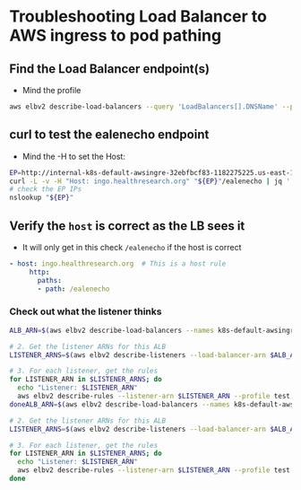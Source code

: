 # Troubleshooting Load Balancer to AWS ingress to pod pathing


## Find the Load Balancer endpoint(s)

- Mind the profile

```sh
aws elbv2 describe-load-balancers --query 'LoadBalancers[].DNSName' --profile test
```

## curl to test the ealenecho endpoint

- Mind the -H to set the Host:

```sh
EP=http://internal-k8s-default-awsingre-32ebfbcf83-1182275225.us-east-1.elb.amazonaws.com # example LB EP
curl -L -v -H "Host: ingo.healthresearch.org" "${EP}"/ealenecho | jq '.'
# check the EP IPs
nslookup "${EP}"
```
## Verify the `host` is correct as the LB sees it

- It will only get in this check `/ealenecho`  if the host is correct

```yaml
- host: ingo.healthresearch.org  # This is a host rule
     http:
       paths:
       - path: /ealenecho
```
### Check out what the listener thinks

```sh
ALB_ARN=$(aws elbv2 describe-load-balancers --names k8s-default-awsingre-32ebfbcf83 --query "LoadBalancers[0].LoadBalancerArn" --output text --profile test)

# 2. Get the listener ARNs for this ALB
LISTENER_ARNS=$(aws elbv2 describe-listeners --load-balancer-arn $ALB_ARN --query "Listeners[*].ListenerArn" --output text --profile test)

# 3. For each listener, get the rules
for LISTENER_ARN in $LISTENER_ARNS; do
  echo "Listener: $LISTENER_ARN"
  aws elbv2 describe-rules --listener-arn $LISTENER_ARN --profile test
doneALB_ARN=$(aws elbv2 describe-load-balancers --names k8s-default-awsingre-32ebfbcf83 --query "LoadBalancers[0].LoadBalancerArn" --output text --profile test)

# 2. Get the listener ARNs for this ALB
LISTENER_ARNS=$(aws elbv2 describe-listeners --load-balancer-arn $ALB_ARN --query "Listeners[*].ListenerArn" --output text --profile test)

# 3. For each listener, get the rules
for LISTENER_ARN in $LISTENER_ARNS; do
  echo "Listener: $LISTENER_ARN"
  aws elbv2 describe-rules --listener-arn $LISTENER_ARN --profile test
done
```
```
```
